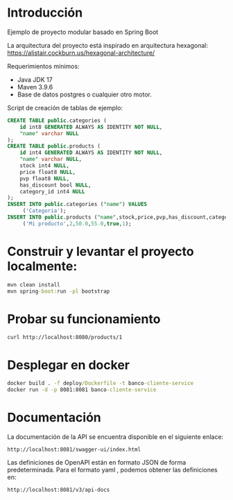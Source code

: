 # Introducción 
Ejemplo de proyecto modular basado en Spring Boot

La arquitectura del proyecto está inspirado en arquitectura hexagonal:
https://alistair.cockburn.us/hexagonal-architecture/

Requerimientos mínimos:
- Java JDK 17
- Maven 3.9.6
- Base de datos postgres o cualquier otro motor.

Script de creación de tablas de ejemplo:
```sql
CREATE TABLE public.categories (
	id int8 GENERATED ALWAYS AS IDENTITY NOT NULL,
	"name" varchar NULL
);
CREATE TABLE public.products (
	id int4 GENERATED ALWAYS AS IDENTITY NOT NULL,
	"name" varchar NULL,
	stock int4 NULL,
	price float8 NULL,
	pvp float8 NULL,
	has_discount bool NULL,
	category_id int4 NULL
);
INSERT INTO public.categories ("name") VALUES
	 ('Categoria');
INSERT INTO public.products ("name",stock,price,pvp,has_discount,category_id) VALUES
	 ('Mi producto',2,50.0,55.0,true,1);


```

# Construir y levantar el proyecto localmente:
```cmd
mvn clean install
mvn spring-boot:run -pl bootstrap
```

# Probar su funcionamiento
```
curl http://localhost:8080/products/1
```
# Desplegar en docker
```cmd
docker build . -f deploy/Dockerfile -t banco-cliente-service
docker run -d -p 8081:8081 banco-cliente-service
```

# Documentación

La documentación de la API se encuentra disponible en el siguiente enlace:
```
http://localhost:8081/swagger-ui/index.html
```

Las definiciones de OpenAPI están en formato JSON de forma predeterminada. Para el formato yaml , podemos obtener las definiciones en:
```
http://localhost:8081/v3/api-docs
```